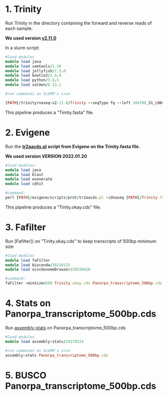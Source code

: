 # 1. Trinity

Run Trinity in the directory containing the forward and reverse reads of each sample. 

**We used version [v2.11.0](https://github.com/trinityrnaseq/trinityrnaseq/releases)** 

In a slurm script:
```ruby
#load modules
module load java
module load samtools/1.10
module load jellyfish/2.3.0
module load bowtie2/2.4.4
module load python/3.8.5
module load salmon/0.13.1

#run commands on SLURM's srun

[PATH]/trinityrnaseq-v2.11.0/Trinity --seqType fq --left 184786_S1_L004_R1_001_PE_paired.fastq.gz,184787_S2_L004_R1_001_PE_paired.fastq.gz,184788_S3_L004_R1_001_PE_paired.fastq.gz,184789_S4_L004_R1_001_PE_paired.fastq.gz,184790_S5_L004_R1_001_PE_paired.fastq.gz,184791_S6_L004_R1_001_PE_paired.fastq.gz,184792_S7_L004_R1_001_PE_paired.fastq.gz,184793_S8_L004_R1_001_PE_paired.fastq.gz,184794_S9_L004_R1_001_PE_paired.fastq.gz,184795_S10_L004_R1_001_PE_paired.fastq.gz,184796_S11_L004_R1_001_PE_paired.fastq.gz,184797_S12_L004_R1_001_PE_paired.fastq.gz,184798_S13_L004_R1_001_PE_paired.fastq.gz,184799_S14_L004_R1_001_PE_paired.fastq.gz,184800_S15_L004_R1_001_PE_paired.fastq.gz,184801_S16_L004_R1_001_PE_paired.fastq.gz,184802_S17_L004_R1_001_PE_paired.fastq.gz,184803_S18_L004_R1_001_PE_paired.fastq.gz --right 184786_S1_L004_R2_001_PE_paired.fastq.gz,184787_S2_L004_R2_001_PE_paired.fastq.gz,184788_S3_L004_R2_001_PE_paired.fastq.gz,184789_S4_L004_R2_001_PE_paired.fastq.gz,184790_S5_L004_R2_001_PE_paired.fastq.gz,184791_S6_L004_R2_001_PE_paired.fastq.gz,184792_S7_L004_R2_001_PE_paired.fastq.gz,184793_S8_L004_R2_001_PE_paired.fastq.gz,184794_S9_L004_R2_001_PE_paired.fastq.gz,184795_S10_L004_R2_001_PE_paired.fastq.gz,184796_S11_L004_R2_001_PE_paired.fastq.gz,184797_S12_L004_R2_001_PE_paired.fastq.gz,184798_S13_L004_R2_001_PE_paired.fastq.gz,184799_S14_L004_R2_001_PE_paired.fastq.gz,184800_S15_L004_R2_001_PE_paired.fastq.gz,184801_S16_L004_R2_001_PE_paired.fastq.gz,184802_S17_L004_R2_001_PE_paired.fastq.gz,184803_S18_L004_R2_001_PE_paired.fastq.gz --CPU 20 --max_memory 200G --trimmomatic
```

This pipeline produces a "Tinitiy.fasta" file.


# 2. Evigene

Run the **[tr2aacds.pl](http://arthropods.eugenes.org/EvidentialGene/evigene/scripts/prot/) script from Evigene on the Trinity.fasta file.**

**We used version VERSION 2022.01.20** 

```ruby
#load modules:
module load java
module load blast
module load exonerate
module load cdhit

#command:
perl [PATH]/evigene/scripts/prot/tr2aacds.pl -cdnaseq [PATH]/Trinity.fasta
```
This pipeline produces a "Tinity.okay.cds" file.

# 3. Fafilter

Run [Fafilter]( on "Tinity.okay.cds" to keep transcripts of 500bp minimum size 

```ruby
#load modules
module load faFilter     
module load bioconda/20210115        
module load ucscGenomeBrowser/20220420   

#command:
faFilter -minSize=500 Trinity.okay.cds Panorpa_transcriptome_500bp.cds
```

# 4. Stats on Panorpa_transcriptome_500bp.cds

Run [assembly-stats](https://github.com/sanger-pathogens/assembly-stats/blob/master/README.md) on Panorpa_transcriptome_500bp.cds

```ruby
#load modules
module load assembly-stats/20170224

#run commands on SLURM's srun
assembly-stats Panorpa_transcriptome_500bp.cds
```

# 5. BUSCO Panorpa_transcriptome_500bp.cds
